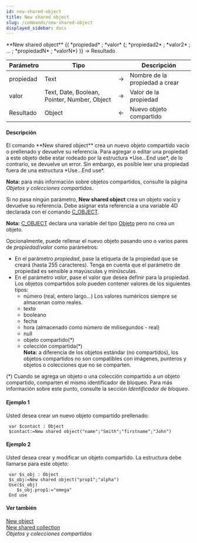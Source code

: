 ```yaml
---
id: new-shared-object
title: New shared object
slug: /commands/new-shared-object
displayed_sidebar: docs
---
```


<!--REF #_command_.New shared object.Syntax-->**New shared object** {( *propiedad* ; *valor* {; *propiedad2* ; *valor2* ; ... ; *propiedadN* ; *valorN*} )} -> Resultado<!-- END REF-->
<!--REF #_command_.New shared object.Params-->
| Parámetro | Tipo |  | Descripción |
| --- | --- | --- | --- |
| propiedad | Text | &#8594;  | Nombre de la propiedad a crear |
| valor | Text, Date, Boolean, Pointer, Number, Object | &#8594;  | Valor de la propiedad |
| Resultado | Object | &#8592; | Nuevo objeto compartido |

<!-- END REF-->

#### Descripción 

<!--REF #_command_.New shared object.Summary-->El comando **New shared object** crea un nuevo objeto compartido vacío o prellenado y devuelve su referencia.<!-- END REF--> Para agregar o editar una propiedad a este objeto debe estar rodeado por la estructura *Use...End use*, de lo contrario, se devuelve un error. Sin embargo, es posible leer una propiedad fuera de una estructura *Use...End use*. 

**Nota:** para más información sobre objetos compartidos, consulte la página *Objetos y colecciones compartidos*.

Si no pasa ningún parámetro, **New shared object** crea un objeto vacío y devuelve su referencia. Debe asignar esta referencia a una variable 4D declarada con el comando [C\_OBJECT](c-object.md).

**Nota:** [C\_OBJECT](c-object.md) declara una variable del tipo [Objeto](# "Datos estructurados como forma de objeto nativo 4D") pero no crea un objeto.

Opcionalmente, puede rellenar el nuevo objeto pasando uno o varios pares de *propiedad*/*valor* como parámetros:

* En el parámetro *propiedad*, pase la etiqueta de la propiedad que se creará (hasta 255 caracteres). Tenga en cuenta que el parámetro de propiedad es sensible a mayúsculas y minúsculas.
* En el parámetro *valor*, pase el valor que desea definir para la propiedad. Los objetos compartidos solo pueden contener valores de los siguientes tipos:  
   * número (real, entero largo...) Los valores numéricos siempre se almacenan como reales.  
   * texto  
   * booleano  
   * fecha  
   * hora (almacenado como número de milisegundos - real)  
   * null  
   * objeto compartido(\*)  
   * colección compartida(\*)  
**Nota:** a diferencia de los objetos estándar (no compartidos), los objetos compartidos no son compatibles con imágenes, punteros y objetos o colecciones que no se comparten.  
    
(\*) Cuando se agrega un objeto o una colección compartido a un objeto compartido, comparten el mismo identificador de bloqueo. Para más información sobre este punto, consulte la sección *Identificador de bloqueo*.

#### Ejemplo 1 

Usted desea crear un nuevo objeto compartido prellenado:

```4d
 var $contact : Object
 $contact:=New shared object("name";"Smith";"firstname";"John")
```

#### Ejemplo 2 

Usted desea crear y modificar un objeto compartido. La estructura debe llamarse para este objeto:

```4d
 var $s_obj : Object
 $s_obj:=New shared object("prop1";"alpha")
 Use($s_obj)
    $s_obj.prop1:="omega"
 End use
```

#### Ver también 

[New object](new-object.md)  
[New shared collection](new-shared-collection.md)  
*Objetos y colecciones compartidos*  
